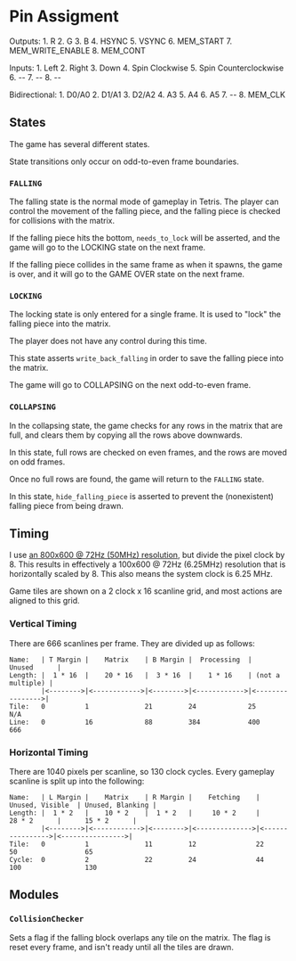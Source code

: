 # Pin Assigment

Outputs:
    1. R
    2. G
    3. B
    4. HSYNC
    5. VSYNC
    6. MEM_START
    7. MEM_WRITE_ENABLE
    8. MEM_CONT

Inputs:
    1. Left
    2. Right
    3. Down
    4. Spin Clockwise
    5. Spin Counterclockwise
    6. --
    7. --
    8. --

Bidirectional:
    1. D0/A0
    2. D1/A1
    3. D2/A2
    4. A3
    5. A4
    6. A5
    7. --
    8. MEM_CLK

## States

The game has several different states.

State transitions only occur on odd-to-even frame boundaries.

### `FALLING`

The falling state is the normal mode of gameplay in Tetris.
The player can control the movement of the falling piece,
and the falling piece is checked for collisions with the matrix.

If the falling piece hits the bottom, `needs_to_lock` will be asserted,
and the game will go to the LOCKING state on the next frame.

If the falling piece collides in the same frame as when it spawns, the game is over,
and it will go to the GAME OVER state on the next frame.

### `LOCKING`

The locking state is only entered for a single frame.
It is used to "lock" the falling piece into the matrix.

The player does not have any control during this time.

This state asserts `write_back_falling` in order to save the falling piece into the matrix.

The game will go to COLLAPSING on the next odd-to-even frame.

### `COLLAPSING`

In the collapsing state, the game checks for any rows in the matrix that are full,
and clears them by copying all the rows above downwards.

In this state, full rows are checked on even frames, and the rows are moved on odd frames.

Once no full rows are found, the game will return to the `FALLING` state.

In this state, `hide_falling_piece` is asserted to prevent the (nonexistent) falling piece from being drawn.

## Timing

I use [an 800x600 @ 72Hz (50MHz) resolution](http://tinyvga.com/vga-timing/800x600@72Hz), but divide the pixel clock by 8.
This results in effectively a 100x600 @ 72Hz (6.25MHz) resolution that is horizontally scaled by 8.
This also means the system clock is 6.25 MHz.

Game tiles are shown on a 2 clock x 16 scanline grid, and most actions are aligned to this grid.

### Vertical Timing

There are 666 scanlines per frame.
They are divided up as follows:

```
Name:   | T Margin |    Matrix    | B Margin |  Processing  |      Unused      |
Length: |  1 * 16  |    20 * 16   |  3 * 16  |    1 * 16    | (not a multiple) |
        |<-------->|<------------>|<-------->|<------------>|<---------------->|
Tile:   0          1              21         24             25                 N/A
Line:   0          16             88         384            400                666
```

### Horizontal Timing

There are 1040 pixels per scanline, so 130 clock cycles.
Every gameplay scanline is split up into the following:

```
Name:   | L Margin |    Matrix    | R Margin |    Fetching    | Unused, Visible  | Unused, Blanking |
Length: |  1 * 2   |    10 * 2    |  1 * 2   |     10 * 2     |      28 * 2      |      15 * 2      |
        |<-------->|<------------>|<-------->|<-------------->|<---------------->|<---------------->|
Tile:   0          1              11         12               22                 50                 65
Cycle:  0          2              22         24               44                 100                130
```

## Modules

### `CollisionChecker`

Sets a flag if the falling block overlaps any tile on the matrix.
The flag is reset every frame, and isn't ready until all the tiles are drawn.
